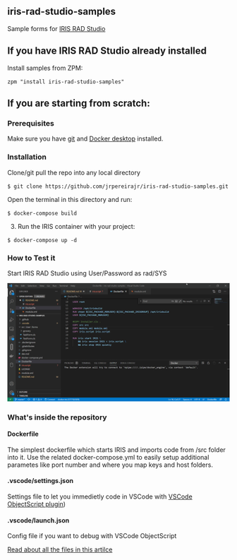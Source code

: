 ## iris-rad-studio-samples
Sample forms for [IRIS RAD Studio](https://github.com/diashenrique/iris-rad-studio)

## If you have IRIS RAD Studio already installed

Install samples from ZPM:

```
zpm "install iris-rad-studio-samples"
```

## If you are starting from scratch:

### Prerequisites
Make sure you have [git](https://github.com/jrpereirajr/iris-rad-studio-samples) and [Docker desktop](https://www.docker.com/products/docker-desktop) installed.

### Installation 

Clone/git pull the repo into any local directory

```
$ git clone https://github.com/jrpereirajr/iris-rad-studio-samples.git
```

Open the terminal in this directory and run:

```
$ docker-compose build
```

3. Run the IRIS container with your project:

```
$ docker-compose up -d
```

### How to Test it

Start IRIS RAD Studio using User/Password as rad/SYS

![docker_compose](https://github.com/jrpereirajr/iris-rad-studio-samples/raw/master/img/iuhsb7VNh4.gif)

### What's inside the repository

#### Dockerfile

The simplest dockerfile which starts IRIS and imports code from /src folder into it.
Use the related docker-compose.yml to easily setup additional parametes like port number and where you map keys and host folders.


#### .vscode/settings.json

Settings file to let you immedietly code in VSCode with [VSCode ObjectScript plugin](https://marketplace.visualstudio.com/items?itemName=daimor.vscode-objectscript))

#### .vscode/launch.json
Config file if you want to debug with VSCode ObjectScript

[Read about all the files in this artilce](https://community.intersystems.com/post/dockerfile-and-friends-or-how-run-and-collaborate-objectscript-projects-intersystems-iris)
